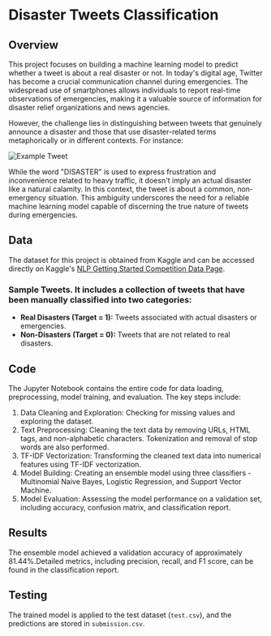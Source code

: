 # Disaster Tweets Classification

## Overview
This project focuses on building a machine learning model to predict whether a tweet is about a real disaster or not. In today's digital age, Twitter has become a crucial communication channel during emergencies. The widespread use of smartphones allows individuals to report real-time observations of emergencies, making it a valuable source of information for disaster relief organizations and news agencies.

However, the challenge lies in distinguishing between tweets that genuinely announce a disaster and those that use disaster-related terms metaphorically or in different contexts. For instance:

![Example Tweet]([https://imgur.com/a/ji0e6CM](https://i.imgur.com/YjbfYFi.png))

While the word "DISASTER" is used to express frustration and inconvenience related to heavy traffic, it doesn't imply an actual disaster like a natural calamity. In this context, the tweet is about a common, non-emergency situation. 
This ambiguity underscores the need for a reliable machine learning model capable of discerning the true nature of tweets during emergencies.

## Data
The dataset for this project is obtained from Kaggle and can be accessed directly on Kaggle's [NLP Getting Started Competition Data Page](https://www.kaggle.com/competitions/nlp-getting-started/data?select=train.csv).

### Sample Tweets. It includes a collection of tweets that have been manually classified into two categories:

- **Real Disasters (Target = 1):** Tweets associated with actual disasters or emergencies.
- **Non-Disasters (Target = 0):** Tweets that are not related to real disasters.


## Code
The Jupyter Notebook contains the entire code for data loading, preprocessing, model training, and evaluation. The key steps include:

1. Data Cleaning and Exploration: Checking for missing values and exploring the dataset.
2. Text Preprocessing: Cleaning the text data by removing URLs, HTML tags, and non-alphabetic characters. Tokenization and removal of stop words are also performed.
3. TF-IDF Vectorization: Transforming the cleaned text data into numerical features using TF-IDF vectorization.
4. Model Building: Creating an ensemble model using three classifiers - Multinomial Naive Bayes, Logistic Regression, and Support Vector Machine.
5. Model Evaluation: Assessing the model performance on a validation set, including accuracy, confusion matrix, and classification report.

## Results
The ensemble model achieved a validation accuracy of approximately 81.44%.Detailed metrics, including precision, recall, and F1 score, can be found in the classification report.

## Testing
The trained model is applied to the test dataset (`test.csv`), and the predictions are stored in `submission.csv`.



